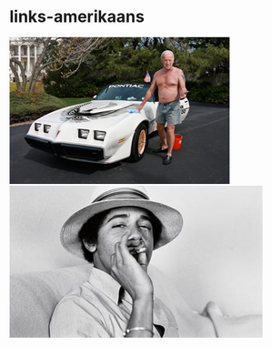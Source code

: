# links-amerikaans

![](https://github.com/nondejus/links-amerikaans/blob/main/Joe_Biden_(The_Onion%2C_2009).jpg)
![](https://github.com/nondejus/links-amerikaans/blob/main/Barack-Obama-in-1980-001.jpg)
